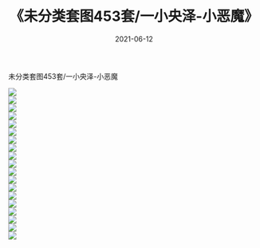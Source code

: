 ﻿---
layout: post
title:  《未分类套图453套/一小央泽-小恶魔》
date:   2021-06-12
img: http://img.660000.xyz/Sharelink/网络美图/2021/未分类套图453套/一小央泽-小恶魔/000.jpg
categories: [美女, 清纯, 唯美]
---

未分类套图453套/一小央泽-小恶魔

 ![](http://img.660000.xyz/Sharelink/网络美图/2021/未分类套图453套/一小央泽-小恶魔/001.jpg) <br>![](http://img.660000.xyz/Sharelink/网络美图/2021/未分类套图453套/一小央泽-小恶魔/002.jpg) <br>![](http://img.660000.xyz/Sharelink/网络美图/2021/未分类套图453套/一小央泽-小恶魔/003.jpg) <br>![](http://img.660000.xyz/Sharelink/网络美图/2021/未分类套图453套/一小央泽-小恶魔/004.jpg) <br>![](http://img.660000.xyz/Sharelink/网络美图/2021/未分类套图453套/一小央泽-小恶魔/005.jpg) <br>![](http://img.660000.xyz/Sharelink/网络美图/2021/未分类套图453套/一小央泽-小恶魔/006.jpg) <br>![](http://img.660000.xyz/Sharelink/网络美图/2021/未分类套图453套/一小央泽-小恶魔/007.jpg) <br>![](http://img.660000.xyz/Sharelink/网络美图/2021/未分类套图453套/一小央泽-小恶魔/008.jpg) <br>![](http://img.660000.xyz/Sharelink/网络美图/2021/未分类套图453套/一小央泽-小恶魔/009.jpg) <br>![](http://img.660000.xyz/Sharelink/网络美图/2021/未分类套图453套/一小央泽-小恶魔/010.jpg) <br>![](http://img.660000.xyz/Sharelink/网络美图/2021/未分类套图453套/一小央泽-小恶魔/011.jpg) <br>![](http://img.660000.xyz/Sharelink/网络美图/2021/未分类套图453套/一小央泽-小恶魔/012.jpg) <br>![](http://img.660000.xyz/Sharelink/网络美图/2021/未分类套图453套/一小央泽-小恶魔/013.jpg) <br>![](http://img.660000.xyz/Sharelink/网络美图/2021/未分类套图453套/一小央泽-小恶魔/014.jpg) <br>![](http://img.660000.xyz/Sharelink/网络美图/2021/未分类套图453套/一小央泽-小恶魔/015.jpg) <br>![](http://img.660000.xyz/Sharelink/网络美图/2021/未分类套图453套/一小央泽-小恶魔/016.jpg) <br>![](http://img.660000.xyz/Sharelink/网络美图/2021/未分类套图453套/一小央泽-小恶魔/017.jpg) <br>![](http://img.660000.xyz/Sharelink/网络美图/2021/未分类套图453套/一小央泽-小恶魔/018.jpg) <br>![](http://img.660000.xyz/Sharelink/网络美图/2021/未分类套图453套/一小央泽-小恶魔/019.jpg) <br>